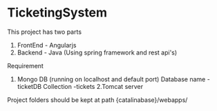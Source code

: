# TicketingSystem

This project has two parts

1. FrontEnd - Angularjs
2. Backend - Java (Using spring framework and rest api's)

Requirement
1. Mongo DB (running on localhost and default port)
Database name - ticketDB
Collection -tickets
2.Tomcat server 

Project folders should be kept at path {catalinabase}/webapps/
